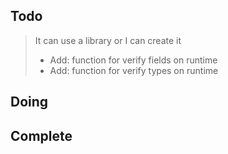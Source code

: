 ## Todo
> It can use a library or I can create it
> - Add: function for verify fields on runtime
> - Add: function for verify types on runtime

## Doing
## Complete